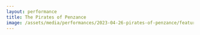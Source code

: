 ```yaml
---
layout: performance
title: The Pirates of Penzance
image: /assets/media/performances/2023-04-26-pirates-of-penzance/featured.jpg
---
```


